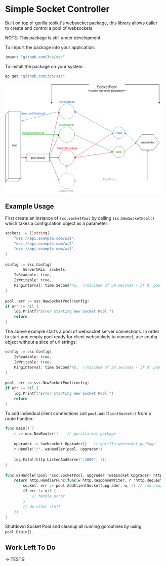 # Simple Socket Controller
Built on top of gorilla toolkit's websocket package, this library allows caller to create and control a pool of websockets

NOTE: This package is still under development.

To import the package into your application:

```bash
import "github.com/3cb/ssc"
```

To install the package on your system:

```bash
go get "github.com/3cb/ssc"
```
![Diagram](https://github.com/3cb/ssc/blob/master/diagram.png)

## Example Usage

First create an instance of `ssc.SocketPool` by calling `ssc.NewSocketPool()` which takes a configuration object as a parameter:
```go
sockets := []string{
    "wss://api.example.com/ws1",
    "wss://api.example.com/ws2",
    "wss://api.example.com/ws3",
}

config := ssc.Config{
        ServerURLs: sockets,
	IsReadable: true,
	IsWritable: true,
	PingInterval: time.Second*45,  //minimum of 30 seconds - if 0, pool will NOT ping sockets!!
}

pool, err := ssc.NewSocketPool(config)
if err != nil {
    log.Printf("Error starting new Socket Pool.")
	return
}
```
The above example starts a pool of websocket server connections.  In order to start and empty pool ready for client websockets to connect, use config object without a slice of url strings:
```go
config := ssc.Config{
	IsReadable: true,
	IsWritable: true,
	PingInterval: time.Second*45,  //minimum of 30 seconds - if 0, pool will NOT ping sockets!!
}

pool, err := ssc.NewSocketPool(config)
if err != nil {
    log.Printf("Error starting new Socket Pool.")
	return
}
```
To add individual client connections call `pool.AddClientSocket()` from a route handler:

```go
func main() {
	r := mux.NewRouter()	// gorilla mux package

	upgrader := &websocket.Upgrader{}	// gorilla websocket package
	r.Handle("/". wsHandler(pool, upgrader))

	log.Fatal(http.ListenAndServe(":3000", r))
}

func wsHandler(pool *ssc.SocketPool, upgrader *websocket.Upgrader) http.Handler {
	return http.HandlerFunc(func(w http.ResponseWriter, r *http.Request) {
		socket, err := pool.AddClientSocket(upgrader, w, r)	// can usually ignore socket with an _
		if err != nil {
			// handle error
		}
		// do other stuff
	})
}
```
Shutdown Socket Pool and cleanup all running goroutines by using `pool.Drain()`.


## Work Left To Do

-> TESTS!